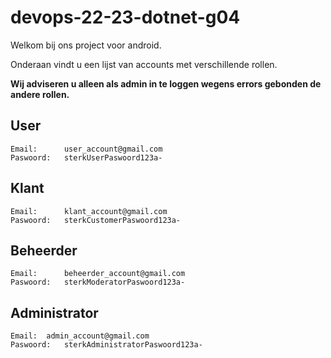 # devops-22-23-dotnet-g04

Welkom bij ons project voor android.

Onderaan vindt u een lijst van accounts met verschillende rollen.

**Wij adviseren u alleen als admin in te loggen wegens errors gebonden de andere rollen.**

## User
```
Email:		user_account@gmail.com
Paswoord:	sterkUserPaswoord123a-
```

## Klant
```
Email: 		klant_account@gmail.com
Paswoord:	sterkCustomerPaswoord123a-
```

## Beheerder
```
Email: 		beheerder_account@gmail.com
Paswoord:	sterkModeratorPaswoord123a-
```

## Administrator
```
Email: 	admin_account@gmail.com
Paswoord:	sterkAdministratorPaswoord123a-
```
